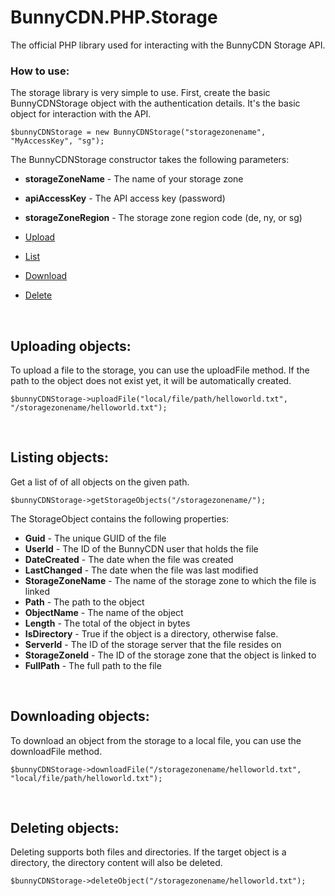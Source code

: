 # BunnyCDN.PHP.Storage
The official PHP library used for interacting with the BunnyCDN Storage API.

### How to use:

The storage library is very simple to use. First, create the basic BunnyCDNStorage object with the authentication details. It's the basic object for interaction with the API.

```
$bunnyCDNStorage = new BunnyCDNStorage("storagezonename", "MyAccessKey", "sg");
```

The BunnyCDNStorage constructor takes the following parameters:
- **storageZoneName** - The name of your storage zone
- **apiAccessKey** - The API access key (password)
- **storageZoneRegion** - The storage zone region code (de, ny, or sg)




- [Upload](#uploading-objects)
- [List](#listing-objects)
- [Download](#downloading-objects)
- [Delete](#deleting-objects)

<br/>

## Uploading objects:
To upload a file to the storage, you can use the uploadFile method. If the path to the object does not exist yet, it will be automatically created.

```
$bunnyCDNStorage->uploadFile("local/file/path/helloworld.txt", "/storagezonename/helloworld.txt");
```

<br/>

## Listing objects:
Get a list of of all objects on the given path.
```
$bunnyCDNStorage->getStorageObjects("/storagezonename/");
```

The StorageObject contains the following properties:
- **Guid** - The unique GUID of the file
- **UserId** - The ID of the BunnyCDN user that holds the file
- **DateCreated** - The date when the file was created
- **LastChanged** - The date when the file was last modified
- **StorageZoneName** - The name of the storage zone to which the file is linked
- **Path** - The path to the object
- **ObjectName** - The name of the object
- **Length** - The total of the object in bytes
- **IsDirectory** - True if the object is a directory, otherwise false.
- **ServerId** - The ID of the storage server that the file resides on
- **StorageZoneId** - The ID of the storage zone that the object is linked to
- **FullPath** - The full path to the file


<br/>

## Downloading objects:
To download an object from the storage to a local file, you can use the downloadFile method.

```
$bunnyCDNStorage->downloadFile("/storagezonename/helloworld.txt", "local/file/path/helloworld.txt");
```

<br/>

## Deleting objects:
Deleting supports both files and directories. If the target object is a directory, the directory content will also be deleted.
```
$bunnyCDNStorage->deleteObject("/storagezonename/helloworld.txt");
```
